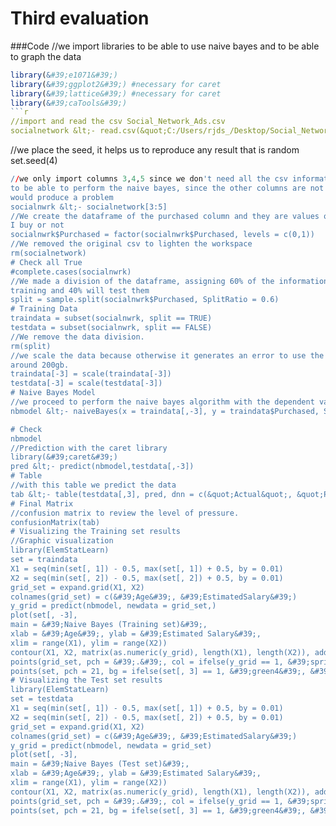 # Third evaluation
###Code
//we import libraries to be able to use naive bayes and to be able to graph
the data
```r
library(&#39;e1071&#39;)
library(&#39;ggplot2&#39;) #necessary for caret
library(&#39;lattice&#39;) #necessary for caret
library(&#39;caTools&#39;)
```r
//import and read the csv Social_Network_Ads.csv
socialnetwork &lt;- read.csv(&quot;C:/Users/rjds_/Desktop/Social_Network_Ads.csv&quot;)
```
//we place the seed, it helps us to reproduce any result that is random
set.seed(4)
```r
//we only import columns 3,4,5 since we don't need all the csv information
to be able to perform the naive bayes, since the other columns are not numerical values ​​and
would produce a problem
socialnwrk &lt;- socialnetwork[3:5]
//We create the dataframe of the purchased column and they are values ​​only 0 and 1 indicating if
I buy or not
socialnwrk$Purchased = factor(socialnwrk$Purchased, levels = c(0,1))
//We removed the original csv to lighten the workspace
rm(socialnetwork)
# Check all True
#complete.cases(socialnwrk)
//We made a division of the dataframe, assigning 60% of the information will be data from
training and 40% will test them
split = sample.split(socialnwrk$Purchased, SplitRatio = 0.6)
# Training Data
traindata = subset(socialnwrk, split == TRUE)
testdata = subset(socialnwrk, split == FALSE)
//We remove the data division.
rm(split)
//we scale the data because otherwise it generates an error to use the generated data
around 200gb.
traindata[-3] = scale(traindata[-3])
testdata[-3] = scale(testdata[-3])
# Naive Bayes Model
//we proceed to perform the naive bayes algorithm with the dependent variables
nbmodel &lt;- naiveBayes(x = traindata[,-3], y = traindata$Purchased, SplitRatio = 0.60)

# Check
nbmodel
//Prediction with the caret library
library(&#39;caret&#39;)
pred &lt;- predict(nbmodel,testdata[,-3])
# Table
//with this table we predict the data
tab &lt;- table(testdata[,3], pred, dnn = c(&quot;Actual&quot;, &quot;Predicha&quot;))
# Final Matrix
//confusion matrix to review the level of pressure.
confusionMatrix(tab)
# Visualizing the Training set results
//Graphic visualization
library(ElemStatLearn)
set = traindata
X1 = seq(min(set[, 1]) - 0.5, max(set[, 1]) + 0.5, by = 0.01)
X2 = seq(min(set[, 2]) - 0.5, max(set[, 2]) + 0.5, by = 0.01)
grid_set = expand.grid(X1, X2)
colnames(grid_set) = c(&#39;Age&#39;, &#39;EstimatedSalary&#39;)
y_grid = predict(nbmodel, newdata = grid_set,)
plot(set[, -3],
main = &#39;Naive Bayes (Training set)&#39;,
xlab = &#39;Age&#39;, ylab = &#39;Estimated Salary&#39;,
xlim = range(X1), ylim = range(X2))
contour(X1, X2, matrix(as.numeric(y_grid), length(X1), length(X2)), add = TRUE)
points(grid_set, pch = &#39;.&#39;, col = ifelse(y_grid == 1, &#39;springgreen3&#39;, &#39;tomato&#39;))
points(set, pch = 21, bg = ifelse(set[, 3] == 1, &#39;green4&#39;, &#39;red3&#39;))
# Visualizing the Test set results
library(ElemStatLearn)
set = testdata
X1 = seq(min(set[, 1]) - 0.5, max(set[, 1]) + 0.5, by = 0.01)
X2 = seq(min(set[, 2]) - 0.5, max(set[, 2]) + 0.5, by = 0.01)
grid_set = expand.grid(X1, X2)
colnames(grid_set) = c(&#39;Age&#39;, &#39;EstimatedSalary&#39;)
y_grid = predict(nbmodel, newdata = grid_set)
plot(set[, -3],
main = &#39;Naive Bayes (Test set)&#39;,
xlab = &#39;Age&#39;, ylab = &#39;Estimated Salary&#39;,
xlim = range(X1), ylim = range(X2))
contour(X1, X2, matrix(as.numeric(y_grid), length(X1), length(X2)), add = TRUE)
points(grid_set, pch = &#39;.&#39;, col = ifelse(y_grid == 1, &#39;springgreen3&#39;, &#39;tomato&#39;))
points(set, pch = 21, bg = ifelse(set[, 3] == 1, &#39;green4&#39;, &#39;red3&#39;))
